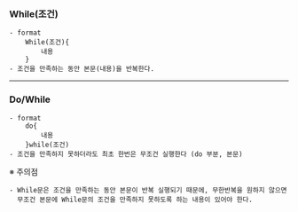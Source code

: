 ### While(조건)
```
- format
    While(조건){
        내용
    }
- 조건을 만족하는 동안 본문(내용)을 반복한다.
```

***

### Do/While
```
- format
    do{
        내용
    }while(조건)
- 조건을 만족하지 못하더라도 최초 한번은 무조건 실행한다 (do 부분, 본문)    
```

※ 주의점
```
- While문은 조건을 만족하는 동안 본문이 반복 실행되기 때문에, 무한반복을 원하지 않으면
  무조건 본문에 While문의 조건을 만족하지 못하도록 하는 내용이 있어야 한다.
```